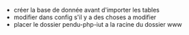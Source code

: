 - créer la base de donnée avant d'importer les tables
- modifier dans config s'il y a des choses a modifier
- placer le dossier pendu-php-iut a la racine du dossier www
